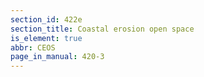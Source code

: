 ```yaml
---
section_id: 422e
section_title: Coastal erosion open space
is_element: true
abbr: CEOS
page_in_manual: 420-3
---
```

